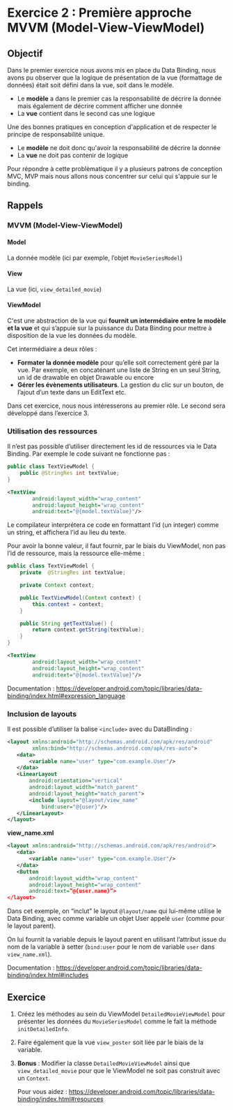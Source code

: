 # Exercice 2 : Première approche MVVM (Model-View-ViewModel)

## Objectif

Dans le premier exercice nous avons mis en place du Data Binding, nous avons pu observer que la logique de présentation de la vue (formattage de données) était soit défini dans la vue, soit dans le modèle.
* Le **modèle** a dans le premier cas la responsabilité de décrire la donnée mais également de décrire comment afficher une donnée
* La **vue** contient dans le second cas une logique

Une des bonnes pratiques en conception d'application et de respecter le principe de responsabilité unique.
* Le **modèle** ne doit donc qu'avoir la responsabilité de décrire la donnée
* La **vue** ne doit pas contenir de logique

Pour répondre à cette problèmatique il y a plusieurs patrons de conception MVC, MVP mais nous allons nous concentrer sur celui qui s'appuie sur le binding.

## Rappels
### MVVM (Model-View-ViewModel)
#### Model
La donnée modèle (ici par exemple, l’objet `MovieSeriesModel`)
#### View
La vue (ici, `view_detailed_movie`)
#### ViewModel
C'est une abstraction de la vue qui **fournit un intermédiaire entre le modèle et la vue** et qui s’appuie sur la puissance du Data Binding pour mettre à disposition de la vue les données du modèle.

Cet intermédiaire a deux rôles : 
* **Formater la donnée modèle** pour qu’elle soit correctement géré par la vue. Par exemple, en concaténant une liste de String en un seul String, un id de drawable en objet Drawable ou encore 
* **Gérer les évènements utilisateurs**. La gestion du clic sur un bouton, de l’ajout d’un texte dans un EditText etc.

Dans cet exercice, nous nous intéresserons au premier rôle. Le second sera développé dans l’exercice 3.


### Utilisation des ressources


Il n’est pas possible d’utiliser directement les id de ressources via le Data Binding. Par exemple le code suivant ne fonctionne pas :


```java
public class TextViewModel {
    public @StringRes int textValue;
}
```
```xml
<TextView
        android:layout_width="wrap_content"
        android:layout_height="wrap_content"
        android:text="@{model.textValue}"/>
```



Le compilateur interprétera ce code en formattant l’id (un integer) comme un string, et affichera l’id au lieu du texte.

Pour avoir la bonne valeur, il faut fournir, par le biais du ViewModel, non pas l’id de ressource, mais la ressource elle-même :



```java
public class TextViewModel {
    private  @StringRes int textValue;

    private Context context;

    public TextViewModel(Context context) {
        this.context = context;
    }

    public String getTextValue() {
        return context.getString(textValue);
    }
}
```
```xml
<TextView
        android:layout_width="wrap_content"
        android:layout_height="wrap_content"
        android:text="@{model.textValue}"/>
```



Documentation : https://developer.android.com/topic/libraries/data-binding/index.html#expression_language



### Inclusion de layouts

Il est possible d’utiliser la balise `<include>` avec du DataBinding :



```xml
<layout xmlns:android="http://schemas.android.com/apk/res/android"
        xmlns:bind="http://schemas.android.com/apk/res-auto">
   <data>
       <variable name="user" type="com.example.User"/>
   </data>
   <LinearLayout
       android:orientation="vertical"
       android:layout_width="match_parent"
       android:layout_height="match_parent">
       <include layout="@layout/view_name"
           bind:user="@{user}"/>
   </LinearLayout>
</layout>
```



**view_name.xml**
```xml
<layout xmlns:android="http://schemas.android.com/apk/res/android">
   <data>
       <variable name="user" type="com.example.User"/>
   </data>
   <Button
       android:layout_width="wrap_content"
       android:layout_height="wrap_content"
       android:text=”@{user.name}”>
</layout>
```



Dans cet exemple, on “inclut” le layout `@layout/name` qui lui-même utilise le Data Binding, avec comme variable un objet User appelé `user` (comme pour le layout parent).

On lui fournit la variable depuis le layout parent en utilisant l’attribut issue du nom de la variable à setter (`bind:user` pour le nom de variable `user` dans `view_name.xml`).



Documentation : https://developer.android.com/topic/libraries/data-binding/index.html#includes

## Exercice 

1. Créez les méthodes au sein du ViewModel `DetailedMovieViewModel` pour présenter les données du `MovieSeriesModel` comme le fait la méthode `initDetailedInfo`.
2. Faire également que la vue `view_poster` soit liée par le biais de la variable.
3. **Bonus** : Modifier la classe `DetailedMovieViewModel` ainsi que `view_detailed_movie` pour que le ViewModel ne soit pas construit avec un `Context`.
    
    Pour vous aidez : https://developer.android.com/topic/libraries/data-binding/index.html#resources
